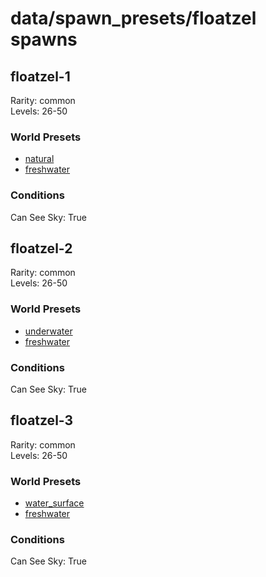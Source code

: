 # data/spawn_presets/floatzel spawns  
  
## floatzel-1  
Rarity: common  
Levels: 26-50  
  
### World Presets  
* [natural](/data/spawn_data/natural.md)  
* [freshwater](/data/spawn_data/freshwater.md)  
  
### Conditions  
Can See Sky: True  
  
## floatzel-2  
Rarity: common  
Levels: 26-50  
  
### World Presets  
* [underwater](/data/spawn_data/underwater.md)  
* [freshwater](/data/spawn_data/freshwater.md)  
  
### Conditions  
Can See Sky: True  
  
## floatzel-3  
Rarity: common  
Levels: 26-50  
  
### World Presets  
* [water_surface](/data/spawn_data/water_surface.md)  
* [freshwater](/data/spawn_data/freshwater.md)  
  
### Conditions  
Can See Sky: True  
